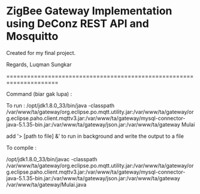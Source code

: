# ZigBee Gateway Implementation using DeConz REST API and Mosquitto

Created for my final project.

Regards,
Luqman Sungkar

=====================================================================

Command (biar gak lupa) :

To run : 
/opt/jdk1.8.0_33/bin/java -classpath /var/www/ta/gateway/org.eclipse.po.mqtt.utility.jar:/var/www/ta/gateway/org.eclipse.paho.client.mqttv3.jar:/var/www/ta/gateway/mysql-connector-java-5.1.35-bin.jar:/var/www/ta/gateway/json.jar:/var/www/ta/gateway Mulai

add '> [path to file] &' to run in background and write the output to a file

To compile :

/opt/jdk1.8.0_33/bin/javac -classpath /var/www/ta/gateway/org.eclipse.po.mqtt.utility.jar:/var/www/ta/gateway/org.eclipse.paho.client.mqttv3.jar:/var/www/ta/gateway/mysql-connector-java-5.1.35-bin.jar:/var/www/ta/gateway/json.jar:/var/www/ta/gateway /var/www/ta/gateway/Mulai.java
